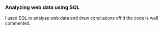 ### Analyzing web data using SQL
I used SQL to analyze web data and draw conclusions off it the code is well commented.
